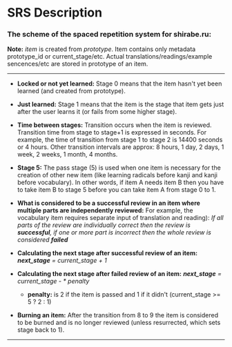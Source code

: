 # SRS Description
### The scheme of the spaced repetition system for shirabe.ru:
**Note:** *item* is created from *prototype*. Item contains only metadata prototype_id or current_stage/etc. Actual translations/readings/example sencences/etc are stored in prototype of an item.

---
* **Locked or not yet learned:** Stage 0 means that the item hasn't yet been learned (and created from prototype). 

* **Just learned:** Stage 1 means that the item is the stage that item gets just after the user learns it (or fails from some higher stage).

* **Time between stages:** Transition occurs when the item is reviewed. Transition time from stage to stage+1 is expressed in seconds. For example, the time of transition from stage 1 to stage 2 is 14400 seconds or 4 hours. Other transition intervals are approx: 8 hours, 1 day, 2 days, 1 week, 2 weeks, 1 month, 4 months. 

* **Stage 5:** The pass stage (5) is used when one item is necessary for the creation of other new item (like learning radicals before kanji and kanji before vocabulary). In other words, if item A needs item B then you have to take item B to stage 5 before you can take item A from stage 0 to 1.

* **What is considered to be a successful review in an item where multiple parts are independently reviewed:**
For example, the vocabulary item requires separate input of translation and reading):
*If all parts of the review are individually correct then the review is **successful**, if one or more part is incorrect then the whole review is considered **failed***

* **Calculating the next stage after successful review of an item:**
***next_stage** = current_stage + 1*

* **Calculating the next stage after failed review of an item:**
***next_stage** = current_stage - * penalty*
  * **penalty:** is 2 if the item is passed and 1 if it didn't (current_stage >= 5 ? 2 : 1)

* **Burning an item:** After the transition from 8 to 9 the item is considered to be burned and is no longer reviewed (unless resurrected, which sets stage back to 1). 
---
